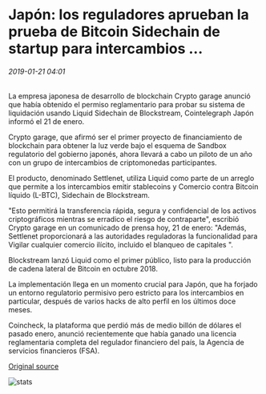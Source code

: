 # Japón: los reguladores aprueban la prueba de Bitcoin Sidechain de startup para intercambios ...

###### 2019-01-21 04:01

La empresa japonesa de desarrollo de blockchain Crypto garage anunció que había obtenido el permiso reglamentario para probar su sistema de liquidación usando Liquid Sidechain de Blockstream, Cointelegraph Japón informó el 21 de enero.

Crypto garage, que afirmó ser el primer proyecto de financiamiento de blockchain para obtener la luz verde bajo el esquema de Sandbox regulatorio del gobierno japonés, ahora llevará a cabo un piloto de un año con un grupo de intercambios de criptomonedas participantes.

El producto, denominado Settlenet, utiliza Liquid como parte de un arreglo que permite a los intercambios emitir stablecoins y Comercio contra Bitcoin líquido (L-BTC), Sidechain de Blockstream.

"Esto permitirá la transferencia rápida, segura y confidencial de los activos criptográficos mientras se erradico el riesgo de contraparte", escribió Crypto garage en un comunicado de prensa hoy, 21 de enero: "Además, Settlenet proporcionará a las autoridades reguladoras la funcionalidad para Vigilar cualquier comercio ilícito, incluido el blanqueo de capitales ".

Blockstream lanzó Liquid como el primer público, listo para la producción de cadena lateral de Bitcoin en octubre 2018.

La implementación llega en un momento crucial para Japón, que ha forjado un entorno regulatorio permisivo pero estricto para los intercambios en particular, después de varios hacks de alto perfil en los últimos doce meses.

Coincheck, la plataforma que perdió más de medio billón de dólares el pasado enero, anunció recientemente que había ganado una licencia reglamentaria completa del regulador financiero del país, la Agencia de servicios financieros (FSA).

[Original source](https://cointelegraph.com/news/japan-regulators-approve-startups-bitcoin-sidechain-trial-for-exchanges)

![stats](https://c.statcounter.com/11760860/0/a89fa40b/1/ "stats")